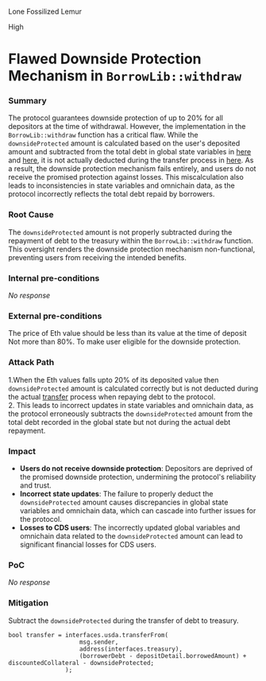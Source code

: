 Lone Fossilized Lemur

High

# Flawed Downside Protection Mechanism in `BorrowLib::withdraw`

### Summary

The protocol guarantees downside protection of up to 20% for all depositors at the time of withdrawal. However, the implementation in the `BorrowLib::withdraw` function has a critical flaw. While the `downsideProtected` amount is calculated based on the user's deposited amount and subtracted from the total debt in global state variables in [here](https://github.com/sherlock-audit/2024-11-autonomint/blob/0d324e04d4c0ca306e1ae4d4c65f0cb9d681751b/Blockchain/Blockchian/contracts/lib/BorrowLib.sol#L840) and [here](https://github.com/sherlock-audit/2024-11-autonomint/blob/0d324e04d4c0ca306e1ae4d4c65f0cb9d681751b/Blockchain/Blockchian/contracts/lib/BorrowLib.sol#L873C15-L875C18), it is not actually deducted during the transfer process in [here](https://github.com/sherlock-audit/2024-11-autonomint/blob/0d324e04d4c0ca306e1ae4d4c65f0cb9d681751b/Blockchain/Blockchian/contracts/lib/BorrowLib.sol#L877C15-L882C19).  As a result, the downside protection mechanism fails entirely, and users do not receive the promised protection against losses. This miscalculation also leads to inconsistencies in state variables and omnichain data, as the protocol incorrectly reflects the total debt repaid by borrowers.


### Root Cause

The `downsideProtected` amount is not properly subtracted during the repayment of debt to the treasury within the `BorrowLib::withdraw` function. This oversight renders the downside protection mechanism non-functional, preventing users from receiving the intended benefits.

### Internal pre-conditions

_No response_

### External pre-conditions

The price of Eth value should be less than its value at the time of deposit Not more than 80%. To make user eligible for the downside protection. 

### Attack Path

1.When the Eth values falls upto 20% of its deposited value then `downsideProtected` amount is calculated correctly but is not deducted during the actual [transfer](https://github.com/sherlock-audit/2024-11-autonomint/blob/0d324e04d4c0ca306e1ae4d4c65f0cb9d681751b/Blockchain/Blockchian/contracts/lib/BorrowLib.sol#L878C17-L882C19) process when repaying debt to the protocol.  
2. This leads to incorrect updates in state variables and omnichain data, as the protocol erroneously subtracts the `downsideProtected` amount from the total debt recorded in the global state but not during the actual debt repayment.

### Impact

- **Users do not receive downside protection**: Depositors are deprived of the promised downside protection, undermining the protocol's reliability and trust.  
- **Incorrect state updates**: The failure to properly deduct the `downsideProtected` amount causes discrepancies in global state variables and omnichain data, which can cascade into further issues for the protocol.
- **Losses to CDS users**: The incorrectly updated global variables and omnichain data related to the `downsideProtected` amount can lead to significant financial losses for CDS users.

### PoC

_No response_

### Mitigation

Subtract the `downsideProtected` during the transfer of debt to treasury. 
```solidity
bool transfer = interfaces.usda.transferFrom(
                    msg.sender,
                    address(interfaces.treasury),
                    (borrowerDebt - depositDetail.borrowedAmount) + discountedCollateral - downsideProtected; 
                );
```